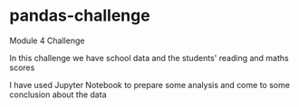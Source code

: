 # pandas-challenge
 Module 4 Challenge

 In this challenge we have school data and the students' reading and maths scores

 I have used Jupyter Notebook to prepare some analysis and come to some conclusion about the data
